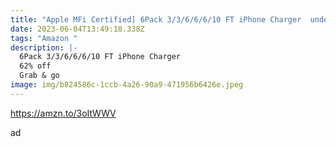 ```yaml
---
title: "Apple MFi Certified] 6Pack 3/3/6/6/6/10 FT iPhone Charger  under $10 "
date: 2023-06-04T13:49:18.338Z
tags: "Amazon "
description: |-
  6Pack 3/3/6/6/6/10 FT iPhone Charger 
  62% off 
  Grab & go 
image: img/b824586c-1ccb-4a26-90a9-471956b6426e.jpeg
---
```

[https://amzn.to/3oItWWV ](https://l.facebook.com/l.php?u=https%3A%2F%2Famzn.to%2F3oItWWV%3Ffbclid%3DIwAR3-ipmwd-LAm8iRx2A_eQf1HtTi-XI-IKmkfy2Umc23MvjaHomkkYNnuRc&h=AT2WAiIw8mhYQZTTYrD6q7OeidDvmOeomhzA1bpcdalZJlLHrD_rW6QCc7RufgP8a1fD1BM4VDIZL06kVNvU0EyICz7NsjNfr9_YLDnBavCe_k1T7HFJ61rukblZMtkINh9M3xS3WLML8E9yV3l4rj8kIw&__tn__=-UK-R&c[0]=AT35KkIAu40_G70NVH-ciFYoDba_D162QK0W8hdOXISs_ozoldDR0jFtpvJdWh2yf2Pv6gIq_3miDYjiWKD7UXewIBvND0vUNZbx4bNrSnYymv48u8SA4JdZDs3mrvdqsfM4DyB6zWKGagaMYktdAb9-UX5xlbRxRgVkeqw)

ad